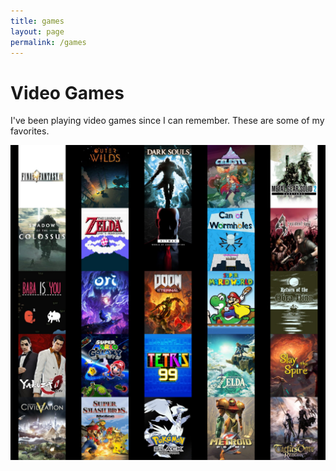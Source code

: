 ```yaml
---
title: games
layout: page
permalink: /games
---
```


# Video Games

I've been playing video games since I can remember. These are some of my favorites.

![5x5](/assets/img/5x5_games.png)

<!-- 0. Tactics Ogre: Reborn
  This one is still in progress, but based on what I've played, I know it's gonna make the list. Tactics Ogre: Reborn is a fantastic turn based SRPG with great quality of life updates to make it really approachable for all. On top of having fun engaging battles, the story and voice acting are top notch. Major choices that you make have real weight and alter the course of the story. 
{: reversed="reversed"}
 -->
